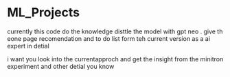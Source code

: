 # ML_Projects
currently this code do the knowledge disttle the model with gpt neo . give th eone page recomendation and to do list form teh current version as a ai expert in detial 

i want you look into the  currentapproch and get the insight from the minitron experiment and other detial you know
